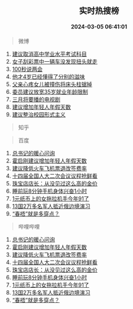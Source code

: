 <div align="center"><h2>实时热搜榜</h2><h4>2024-03-05 06:41:01</h4></div>

> 微博  

1. [建议取消高中学业水平考试科目](https://s.weibo.com/weibo?q=%23%E5%BB%BA%E8%AE%AE%E5%8F%96%E6%B6%88%E9%AB%98%E4%B8%AD%E5%AD%A6%E4%B8%9A%E6%B0%B4%E5%B9%B3%E8%80%83%E8%AF%95%E7%A7%91%E7%9B%AE%23&t=31&band_rank=1&Refer=top)<br />
2. [女子刮彩票中一辆车没发现扭头就走](https://s.weibo.com/weibo?q=%23%E5%A5%B3%E5%AD%90%E5%88%AE%E5%BD%A9%E7%A5%A8%E4%B8%AD%E4%B8%80%E8%BE%86%E8%BD%A6%E6%B2%A1%E5%8F%91%E7%8E%B0%E6%89%AD%E5%A4%B4%E5%B0%B1%E8%B5%B0%23&t=31&band_rank=2&Refer=top)<br />
3. [100秒说两会](https://s.weibo.com/weibo?q=%23100%E7%A7%92%E8%AF%B4%E4%B8%A4%E4%BC%9A%23&t=31&band_rank=3&Refer=top)<br />
4. [他才4岁已经懂得了分别的滋味](https://s.weibo.com/weibo?q=%23%E4%BB%96%E6%89%8D4%E5%B2%81%E5%B7%B2%E7%BB%8F%E6%87%82%E5%BE%97%E4%BA%86%E5%88%86%E5%88%AB%E7%9A%84%E6%BB%8B%E5%91%B3%23&t=31&band_rank=4&Refer=top)<br />
5. [父亲心疼女儿被撞伤将床头柱锯掉](https://s.weibo.com/weibo?q=%23%E7%88%B6%E4%BA%B2%E5%BF%83%E7%96%BC%E5%A5%B3%E5%84%BF%E8%A2%AB%E6%92%9E%E4%BC%A4%E5%B0%86%E5%BA%8A%E5%A4%B4%E6%9F%B1%E9%94%AF%E6%8E%89%23&t=31&band_rank=5&Refer=top)<br />
6. [委员建议放宽35岁就业年龄限制](https://s.weibo.com/weibo?q=%23%E5%A7%94%E5%91%98%E5%BB%BA%E8%AE%AE%E6%94%BE%E5%AE%BD35%E5%B2%81%E5%B0%B1%E4%B8%9A%E5%B9%B4%E9%BE%84%E9%99%90%E5%88%B6%23&t=31&band_rank=6&Refer=top)<br />
7. [三月将要播的电视剧](https://s.weibo.com/weibo?q=%23%E4%B8%89%E6%9C%88%E5%B0%86%E8%A6%81%E6%92%AD%E7%9A%84%E7%94%B5%E8%A7%86%E5%89%A7%23&t=31&band_rank=7&Refer=top)<br />
8. [建议增加年轻人年假天数](https://s.weibo.com/weibo?q=%23%E5%BB%BA%E8%AE%AE%E5%A2%9E%E5%8A%A0%E5%B9%B4%E8%BD%BB%E4%BA%BA%E5%B9%B4%E5%81%87%E5%A4%A9%E6%95%B0%23&t=31&band_rank=8&Refer=top)<br />
9. [建议整治校园形式主义](https://s.weibo.com/weibo?q=%23%E5%BB%BA%E8%AE%AE%E6%95%B4%E6%B2%BB%E6%A0%A1%E5%9B%AD%E5%BD%A2%E5%BC%8F%E4%B8%BB%E4%B9%89%23&t=31&band_rank=9&Refer=top)<br />

> 知乎  


> 百度  

1. [总书记的暖心问询](https://www.baidu.com/s?wd=%E6%80%BB%E4%B9%A6%E8%AE%B0%E7%9A%84%E6%9A%96%E5%BF%83%E9%97%AE%E8%AF%A2&sa=fyb_news&rsv_dl=fyb_news)<br />
2. [霍启刚建议增加年轻人年假天数](https://www.baidu.com/s?wd=%E9%9C%8D%E5%90%AF%E5%88%9A%E5%BB%BA%E8%AE%AE%E5%A2%9E%E5%8A%A0%E5%B9%B4%E8%BD%BB%E4%BA%BA%E5%B9%B4%E5%81%87%E5%A4%A9%E6%95%B0&sa=fyb_news&rsv_dl=fyb_news)<br />
3. [建议降低火车飞机票退改签费率](https://www.baidu.com/s?wd=%E5%BB%BA%E8%AE%AE%E9%99%8D%E4%BD%8E%E7%81%AB%E8%BD%A6%E9%A3%9E%E6%9C%BA%E7%A5%A8%E9%80%80%E6%94%B9%E7%AD%BE%E8%B4%B9%E7%8E%87&sa=fyb_news&rsv_dl=fyb_news)<br />
4. [十四届全国人大二次会议议程抢鲜看](https://www.baidu.com/s?wd=%E5%8D%81%E5%9B%9B%E5%B1%8A%E5%85%A8%E5%9B%BD%E4%BA%BA%E5%A4%A7%E4%BA%8C%E6%AC%A1%E4%BC%9A%E8%AE%AE%E8%AE%AE%E7%A8%8B%E6%8A%A2%E9%B2%9C%E7%9C%8B&sa=fyb_news&rsv_dl=fyb_news)<br />
5. [珠宝店店长：从没见过这么高的金价](https://www.baidu.com/s?wd=%E7%8F%A0%E5%AE%9D%E5%BA%97%E5%BA%97%E9%95%BF%EF%BC%9A%E4%BB%8E%E6%B2%A1%E8%A7%81%E8%BF%87%E8%BF%99%E4%B9%88%E9%AB%98%E7%9A%84%E9%87%91%E4%BB%B7&sa=fyb_news&rsv_dl=fyb_news)<br />
6. [睡前玩8分钟手机身体兴奋1小时](https://www.baidu.com/s?wd=%E7%9D%A1%E5%89%8D%E7%8E%A98%E5%88%86%E9%92%9F%E6%89%8B%E6%9C%BA%E8%BA%AB%E4%BD%93%E5%85%B4%E5%A5%8B1%E5%B0%8F%E6%97%B6&sa=fyb_news&rsv_dl=fyb_news)<br />
7. [1元纸币上的女拖拉机手今年91了](https://www.baidu.com/s?wd=1%E5%85%83%E7%BA%B8%E5%B8%81%E4%B8%8A%E7%9A%84%E5%A5%B3%E6%8B%96%E6%8B%89%E6%9C%BA%E6%89%8B%E4%BB%8A%E5%B9%B491%E4%BA%86&sa=fyb_news&rsv_dl=fyb_news)<br />
8. [13国2万多名军人抵近俄边境演习](https://www.baidu.com/s?wd=13%E5%9B%BD2%E4%B8%87%E5%A4%9A%E5%90%8D%E5%86%9B%E4%BA%BA%E6%8A%B5%E8%BF%91%E4%BF%84%E8%BE%B9%E5%A2%83%E6%BC%94%E4%B9%A0&sa=fyb_news&rsv_dl=fyb_news)<br />
9. [“春捂”就是多穿点？](https://www.baidu.com/s?wd=%E2%80%9C%E6%98%A5%E6%8D%82%E2%80%9D%E5%B0%B1%E6%98%AF%E5%A4%9A%E7%A9%BF%E7%82%B9%EF%BC%9F&sa=fyb_news&rsv_dl=fyb_news)<br />

> 哔哩哔哩  

1. [总书记的暖心问询](https://www.baidu.com/s?wd=%E6%80%BB%E4%B9%A6%E8%AE%B0%E7%9A%84%E6%9A%96%E5%BF%83%E9%97%AE%E8%AF%A2&sa=fyb_news&rsv_dl=fyb_news)<br />
2. [霍启刚建议增加年轻人年假天数](https://www.baidu.com/s?wd=%E9%9C%8D%E5%90%AF%E5%88%9A%E5%BB%BA%E8%AE%AE%E5%A2%9E%E5%8A%A0%E5%B9%B4%E8%BD%BB%E4%BA%BA%E5%B9%B4%E5%81%87%E5%A4%A9%E6%95%B0&sa=fyb_news&rsv_dl=fyb_news)<br />
3. [建议降低火车飞机票退改签费率](https://www.baidu.com/s?wd=%E5%BB%BA%E8%AE%AE%E9%99%8D%E4%BD%8E%E7%81%AB%E8%BD%A6%E9%A3%9E%E6%9C%BA%E7%A5%A8%E9%80%80%E6%94%B9%E7%AD%BE%E8%B4%B9%E7%8E%87&sa=fyb_news&rsv_dl=fyb_news)<br />
4. [十四届全国人大二次会议议程抢鲜看](https://www.baidu.com/s?wd=%E5%8D%81%E5%9B%9B%E5%B1%8A%E5%85%A8%E5%9B%BD%E4%BA%BA%E5%A4%A7%E4%BA%8C%E6%AC%A1%E4%BC%9A%E8%AE%AE%E8%AE%AE%E7%A8%8B%E6%8A%A2%E9%B2%9C%E7%9C%8B&sa=fyb_news&rsv_dl=fyb_news)<br />
5. [珠宝店店长：从没见过这么高的金价](https://www.baidu.com/s?wd=%E7%8F%A0%E5%AE%9D%E5%BA%97%E5%BA%97%E9%95%BF%EF%BC%9A%E4%BB%8E%E6%B2%A1%E8%A7%81%E8%BF%87%E8%BF%99%E4%B9%88%E9%AB%98%E7%9A%84%E9%87%91%E4%BB%B7&sa=fyb_news&rsv_dl=fyb_news)<br />
6. [睡前玩8分钟手机身体兴奋1小时](https://www.baidu.com/s?wd=%E7%9D%A1%E5%89%8D%E7%8E%A98%E5%88%86%E9%92%9F%E6%89%8B%E6%9C%BA%E8%BA%AB%E4%BD%93%E5%85%B4%E5%A5%8B1%E5%B0%8F%E6%97%B6&sa=fyb_news&rsv_dl=fyb_news)<br />
7. [1元纸币上的女拖拉机手今年91了](https://www.baidu.com/s?wd=1%E5%85%83%E7%BA%B8%E5%B8%81%E4%B8%8A%E7%9A%84%E5%A5%B3%E6%8B%96%E6%8B%89%E6%9C%BA%E6%89%8B%E4%BB%8A%E5%B9%B491%E4%BA%86&sa=fyb_news&rsv_dl=fyb_news)<br />
8. [13国2万多名军人抵近俄边境演习](https://www.baidu.com/s?wd=13%E5%9B%BD2%E4%B8%87%E5%A4%9A%E5%90%8D%E5%86%9B%E4%BA%BA%E6%8A%B5%E8%BF%91%E4%BF%84%E8%BE%B9%E5%A2%83%E6%BC%94%E4%B9%A0&sa=fyb_news&rsv_dl=fyb_news)<br />
9. [“春捂”就是多穿点？](https://www.baidu.com/s?wd=%E2%80%9C%E6%98%A5%E6%8D%82%E2%80%9D%E5%B0%B1%E6%98%AF%E5%A4%9A%E7%A9%BF%E7%82%B9%EF%BC%9F&sa=fyb_news&rsv_dl=fyb_news)<br />
